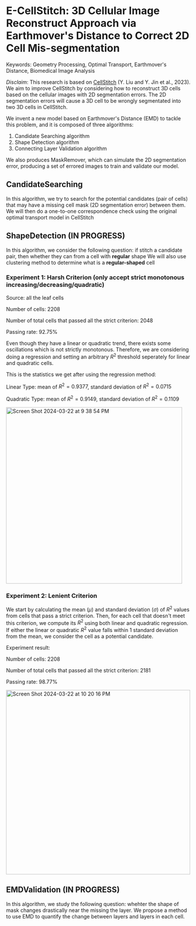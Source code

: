 # E-CellStitch: 3D Cellular Image Reconstruct Approach via Earthmover's Distance to Correct 2D Cell Mis-segmentation

Keywords: Geometry Processing, Optimal Transport, Earthmover's Distance, Biomedical Image Analysis

*Disclaim*: This research is based on [CellStitch](https://bmcbioinformatics.biomedcentral.com/articles/10.1186/s12859-023-05608-2) (Y. Liu and Y. Jin et al., 2023). We aim to improve CellStitch by considering how to reconstruct 3D cells based on the cellular images with 2D segmentation errors. The 2D segmentation errors will cause a 3D cell to be wrongly segmentated into two 3D cells in CellStitch.  

We invent a new model based on Earthmover's Distance (EMD) to tackle this problem, and it is composed of three algorithms:
1) Candidate Searching algorithm
2) Shape Detection algorithm
3) Connecting Layer Validation algorithm

We also produces MaskRemover, which can simulate the 2D segmentation error, producing a set of errored images to train and validate our model.

## CandidateSearching
In this algorithm, we try to search for the potential candidates (pair of cells) that may have a missing cell mask (2D segmentation error) between them. 
We will then do a one-to-one correspondence check using the original optimal transport model in CellStitch 

## ShapeDetection (IN PROGRESS)
In this algorithm, we consider the following question: if stitch a candidate pair, then whether they can from a cell with **regular** shape 
We will also use clustering method to determine what is a **regular-shaped** cell

### Experiment 1: Harsh Criterion (only accept strict monotonous increasing/decreasing/quadratic)
Source: all the leaf cells

Number of cells: 2208

Number of total cells that passed all the strict criterion: 2048

Passing rate: 92.75%

Even though they have a linear or quadratic trend, there exists some oscillations which is not strictly monotonous. Therefore, we are considering doing a regression and setting an arbitrary $R^2$ threshold seperately for linear and quadratic cells. 

This is the statistics we get after using the regression method:

Linear Type: mean of $R^2=0.9377$, standard deviation of $R^2=0.0715$

Quadratic Type: mean of $R^2=0.9149$, standard deviation of $R^2=0.1109$

<img width="481" alt="Screen Shot 2024-03-22 at 9 38 54 PM" src="https://github.com/PeterLauLukCh/CellStitchX/assets/147995851/3d89caf5-3137-4d89-89f8-5dc42f538941">

### Experiment 2: Lenient Criterion
We start by calculating the mean ($µ$) and standard deviation ($σ$) of $R^2$ values from cells that pass a strict criterion. Then, for each cell that doesn't meet this criterion, we compute its $R^2$ using both linear and quadratic regression. If either the linear or quadratic $R^2$ value falls within 1 standard deviation from the mean, we consider the cell as a potential candidate.

Experiment result:

Number of cells: 2208

Number of total cells that passed all the strict criterion: 2181

Passing rate: 98.77%

<img width="503" alt="Screen Shot 2024-03-22 at 10 20 16 PM" src="https://github.com/PeterLauLukCh/CellStitchX/assets/147995851/62b9b591-951e-4c33-a8e7-d3e6fd3c6e64">


## EMDValidation (IN PROGRESS)
In this algorithm, we study the following question: whehter the shape of mask changes drastically near the missing the layer.
We propose a method to use EMD to quantify the change between layers and layers in each cell.
